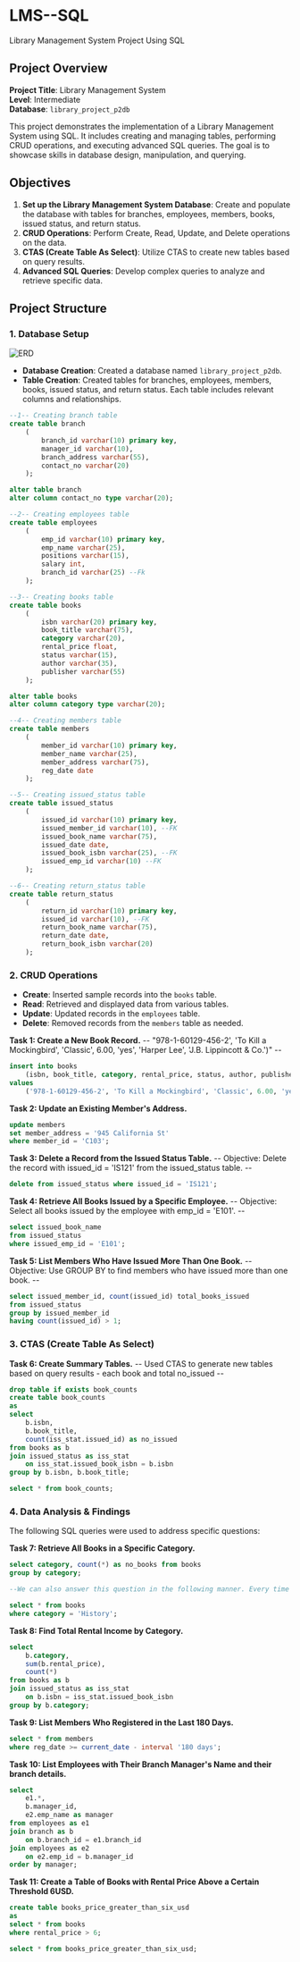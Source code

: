 # LMS--SQL
Library Management System Project Using SQL
## Project Overview

**Project Title**: Library Management System  
**Level**: Intermediate  
**Database**: `library_project_p2db`

This project demonstrates the implementation of a Library Management System using SQL. It includes creating and managing tables, performing CRUD operations, and executing advanced SQL queries. The goal is to showcase skills in database design, manipulation, and querying.

## Objectives

1. **Set up the Library Management System Database**: Create and populate the database with tables for branches, employees, members, books, issued status, and return status.
2. **CRUD Operations**: Perform Create, Read, Update, and Delete operations on the data.
3. **CTAS (Create Table As Select)**: Utilize CTAS to create new tables based on query results.
4. **Advanced SQL Queries**: Develop complex queries to analyze and retrieve specific data.

## Project Structure

### 1. Database Setup
![ERD](https://github.com/maedeh-dqn/LMS--SQL/blob/main/library_ERD.png)

- **Database Creation**: Created a database named `library_project_p2db`.
- **Table Creation**: Created tables for branches, employees, members, books, issued status, and return status. Each table includes relevant columns and relationships.

```sql
--1-- Creating branch table
create table branch 
	(
		branch_id varchar(10) primary key,
		manager_id varchar(10),	
		branch_address varchar(55),	
		contact_no varchar(20)
	);

alter table branch
alter column contact_no type varchar(20);

--2-- Creating employees table
create table employees 
	(
		emp_id varchar(10) primary key,
		emp_name varchar(25),
		positions varchar(15),
		salary int,
		branch_id varchar(25) --Fk
	);

--3-- Creating books table
create table books 
	(	
		isbn varchar(20) primary key,
		book_title varchar(75),	
		category varchar(20),
		rental_price float,
		status varchar(15),
		author varchar(35),
		publisher varchar(55)
	);

alter table books
alter column category type varchar(20);

--4-- Creating members table
create table members
	(
		member_id varchar(10) primary key,
		member_name varchar(25),
		member_address varchar(75),
		reg_date date
	);

--5-- Creating issued_status table
create table issued_status 
	(
		issued_id varchar(10) primary key,
		issued_member_id varchar(10), --FK
		issued_book_name varchar(75),
		issued_date date,
		issued_book_isbn varchar(25), --FK
		issued_emp_id varchar(10) --FK
	);

--6-- Creating return_status table
create table return_status 
	(
		return_id varchar(10) primary key,
		issued_id varchar(10), --FK
		return_book_name varchar(75),
		return_date date,
		return_book_isbn varchar(20)
	);

```

### 2. CRUD Operations

- **Create**: Inserted sample records into the `books` table.
- **Read**: Retrieved and displayed data from various tables.
- **Update**: Updated records in the `employees` table.
- **Delete**: Removed records from the `members` table as needed.

**Task 1: Create a New Book Record.**
-- "978-1-60129-456-2', 'To Kill a Mockingbird', 'Classic', 6.00, 'yes', 'Harper Lee', 'J.B. Lippincott & Co.')" --

```sql
insert into books 
	(isbn, book_title, category, rental_price, status, author, publisher)
values 
	('978-1-60129-456-2', 'To Kill a Mockingbird', 'Classic', 6.00, 'yes', 'Harper Lee', 'J.B. Lippincott & Co.');
```
**Task 2: Update an Existing Member's Address.**

```sql
update members
set member_address = '945 California St'
where member_id = 'C103';
```

**Task 3: Delete a Record from the Issued Status Table.**
-- Objective: Delete the record with issued_id = 'IS121' from the issued_status table. --

```sql
delete from issued_status where issued_id = 'IS121';
```

**Task 4: Retrieve All Books Issued by a Specific Employee.**
-- Objective: Select all books issued by the employee with emp_id = 'E101'. --

```sql
select issued_book_name 
from issued_status
where issued_emp_id = 'E101';
```

**Task 5: List Members Who Have Issued More Than One Book.**
-- Objective: Use GROUP BY to find members who have issued more than one book. --

```sql
select issued_member_id, count(issued_id) total_books_issued
from issued_status
group by issued_member_id
having count(issued_id) > 1;
```

### 3. CTAS (Create Table As Select)

**Task 6: Create Summary Tables.**
-- Used CTAS to generate new tables based on query results - each book and total no_issued --

```sql
drop table if exists book_counts
create table book_counts
as
select 
	b.isbn, 
	b.book_title, 
	count(iss_stat.issued_id) as no_issued
from books as b
join issued_status as iss_stat
	on iss_stat.issued_book_isbn = b.isbn
group by b.isbn, b.book_title;

select * from book_counts;
```

### 4. Data Analysis & Findings

The following SQL queries were used to address specific questions:

**Task 7: Retrieve All Books in a Specific Category.**

```sql
select category, count(*) as no_books from books
group by category;

--We can also answer this question in the following manner. Every time we want to retrive a specific category, we just change the where clause. --

select * from books
where category = 'History';
```

**Task 8: Find Total Rental Income by Category.**

```sql
select 
	b.category, 
	sum(b.rental_price), 
	count(*)
from books as b
join issued_status as iss_stat
	on b.isbn = iss_stat.issued_book_isbn
group by b.category;
```

**Task 9: List Members Who Registered in the Last 180 Days.**

```sql
select * from members
where reg_date >= current_date - interval '180 days';
```

**Task 10: List Employees with Their Branch Manager's Name and their branch details.**

```sql
select 
	e1.*,
	b.manager_id, 
	e2.emp_name as manager 
from employees as e1
join branch as b
	on b.branch_id = e1.branch_id
join employees as e2
	on e2.emp_id = b.manager_id
order by manager;
```

**Task 11: Create a Table of Books with Rental Price Above a Certain Threshold 6USD.**

```sql
create table books_price_greater_than_six_usd 
as
select * from books
where rental_price > 6;

select * from books_price_greater_than_six_usd;
```






